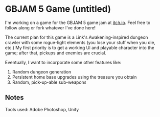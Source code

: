 # GBJAM 5 Game (untitled)  

I'm working on a game for the GBJAM 5 game jam at [itch.io](https://itch.io/jam/gbjam-5). Feel free to follow along or fork whatever I've done here!  

The current plan for this game is a Link's Awakening-inspired dungeon crawler with some rogue-light elements (you lose your stuff when you die, etc.) My first priority is to get a working UI and playable character into the game; after that, pickups and enemies are crucial.  

Eventually, I want to incorporate some other features like:  
1. Random dungeon generation  
2. Persistent home base upgrades using the treasure you obtain  
3. Random, pick-up-able sub-weapons  

## Notes  

Tools used: Adobe Photoshop, Unity
